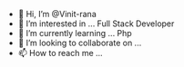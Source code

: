- 👋 Hi, I’m @Vinit-rana
- 👀 I’m interested in ... Full Stack Developer
- 🌱 I’m currently learning ... Php
- 💞️ I’m looking to collaborate on ...
- 📫 How to reach me ... 

<!---
Vinit-rana/Vinit-rana is a ✨ special ✨ repository because its `README.md` (this file) appears on your GitHub profile.
You can click the Preview link to take a look at your changes.
--->
